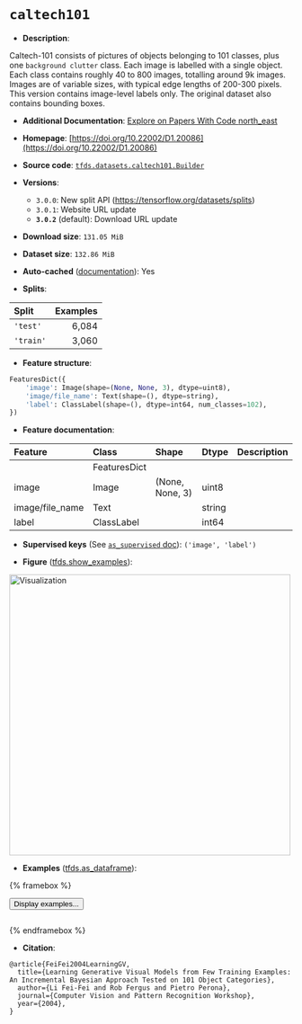 <div itemscope itemtype="http://schema.org/Dataset">
  <div itemscope itemprop="includedInDataCatalog" itemtype="http://schema.org/DataCatalog">
    <meta itemprop="name" content="TensorFlow Datasets" />
  </div>
  <meta itemprop="name" content="caltech101" />
  <meta itemprop="description" content="Caltech-101 consists of pictures of objects belonging to 101 classes, plus one&#10;`background clutter` class. Each image is labelled with a single object. Each&#10;class contains roughly 40 to 800 images, totalling around 9k images. Images are&#10;of variable sizes, with typical edge lengths of 200-300 pixels. This version&#10;contains image-level labels only. The original dataset also contains bounding&#10;boxes.&#10;&#10;To use this dataset:&#10;&#10;```python&#10;import tensorflow_datasets as tfds&#10;&#10;ds = tfds.load(&#x27;caltech101&#x27;, split=&#x27;train&#x27;)&#10;for ex in ds.take(4):&#10;  print(ex)&#10;```&#10;&#10;See [the guide](https://www.tensorflow.org/datasets/overview) for more&#10;informations on [tensorflow_datasets](https://www.tensorflow.org/datasets).&#10;&#10;&lt;img src=&quot;https://storage.googleapis.com/tfds-data/visualization/fig/caltech101-3.0.2.png&quot; alt=&quot;Visualization&quot; width=&quot;500px&quot;&gt;&#10;&#10;" />
  <meta itemprop="url" content="https://www.tensorflow.org/datasets/catalog/caltech101" />
  <meta itemprop="sameAs" content="https://doi.org/10.22002/D1.20086" />
  <meta itemprop="citation" content="@article{FeiFei2004LearningGV,&#10;  title={Learning Generative Visual Models from Few Training Examples: An Incremental Bayesian Approach Tested on 101 Object Categories},&#10;  author={Li Fei-Fei and Rob Fergus and Pietro Perona},&#10;  journal={Computer Vision and Pattern Recognition Workshop},&#10;  year={2004},&#10;}" />
</div>

# `caltech101`


*   **Description**:

Caltech-101 consists of pictures of objects belonging to 101 classes, plus one
`background clutter` class. Each image is labelled with a single object. Each
class contains roughly 40 to 800 images, totalling around 9k images. Images are
of variable sizes, with typical edge lengths of 200-300 pixels. This version
contains image-level labels only. The original dataset also contains bounding
boxes.

*   **Additional Documentation**:
    <a class="button button-with-icon" href="https://paperswithcode.com/dataset/caltech-101">
    Explore on Papers With Code
    <span class="material-icons icon-after" aria-hidden="true"> north_east
    </span> </a>

*   **Homepage**:
    [https://doi.org/10.22002/D1.20086](https://doi.org/10.22002/D1.20086)

*   **Source code**:
    [`tfds.datasets.caltech101.Builder`](https://github.com/tensorflow/datasets/tree/master/tensorflow_datasets/datasets/caltech101/caltech101_dataset_builder.py)

*   **Versions**:

    *   `3.0.0`: New split API (https://tensorflow.org/datasets/splits)
    *   `3.0.1`: Website URL update
    *   **`3.0.2`** (default): Download URL update

*   **Download size**: `131.05 MiB`

*   **Dataset size**: `132.86 MiB`

*   **Auto-cached**
    ([documentation](https://www.tensorflow.org/datasets/performances#auto-caching)):
    Yes

*   **Splits**:

Split     | Examples
:-------- | -------:
`'test'`  | 6,084
`'train'` | 3,060

*   **Feature structure**:

```python
FeaturesDict({
    'image': Image(shape=(None, None, 3), dtype=uint8),
    'image/file_name': Text(shape=(), dtype=string),
    'label': ClassLabel(shape=(), dtype=int64, num_classes=102),
})
```

*   **Feature documentation**:

Feature         | Class        | Shape           | Dtype  | Description
:-------------- | :----------- | :-------------- | :----- | :----------
                | FeaturesDict |                 |        |
image           | Image        | (None, None, 3) | uint8  |
image/file_name | Text         |                 | string |
label           | ClassLabel   |                 | int64  |

*   **Supervised keys** (See
    [`as_supervised` doc](https://www.tensorflow.org/datasets/api_docs/python/tfds/load#args)):
    `('image', 'label')`

*   **Figure**
    ([tfds.show_examples](https://www.tensorflow.org/datasets/api_docs/python/tfds/visualization/show_examples)):

<img src="https://storage.googleapis.com/tfds-data/visualization/fig/caltech101-3.0.2.png" alt="Visualization" width="500px">

*   **Examples**
    ([tfds.as_dataframe](https://www.tensorflow.org/datasets/api_docs/python/tfds/as_dataframe)):

<!-- mdformat off(HTML should not be auto-formatted) -->

{% framebox %}

<button id="displaydataframe">Display examples...</button>
<div id="dataframecontent" style="overflow-x:auto"></div>
<script>
const url = "https://storage.googleapis.com/tfds-data/visualization/dataframe/caltech101-3.0.2.html";
const dataButton = document.getElementById('displaydataframe');
dataButton.addEventListener('click', async () => {
  // Disable the button after clicking (dataframe loaded only once).
  dataButton.disabled = true;

  const contentPane = document.getElementById('dataframecontent');
  try {
    const response = await fetch(url);
    // Error response codes don't throw an error, so force an error to show
    // the error message.
    if (!response.ok) throw Error(response.statusText);

    const data = await response.text();
    contentPane.innerHTML = data;
  } catch (e) {
    contentPane.innerHTML =
        'Error loading examples. If the error persist, please open '
        + 'a new issue.';
  }
});
</script>

{% endframebox %}

<!-- mdformat on -->

*   **Citation**:

```
@article{FeiFei2004LearningGV,
  title={Learning Generative Visual Models from Few Training Examples: An Incremental Bayesian Approach Tested on 101 Object Categories},
  author={Li Fei-Fei and Rob Fergus and Pietro Perona},
  journal={Computer Vision and Pattern Recognition Workshop},
  year={2004},
}
```

